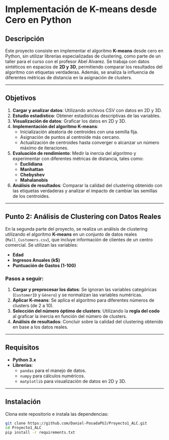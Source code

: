 # Implementación de K-means desde Cero en Python

## Descripción  
Este proyecto consiste en implementar el algoritmo **K-means** desde cero en Python, sin utilizar librerías especializadas de clustering, como parte de un taller para el curso con el profesor Abel Alvarez. Se trabaja con datos sintéticos en espacios de **2D y 3D**, permitiendo comparar los resultados del algoritmo con etiquetas verdaderas. Además, se analiza la influencia de diferentes métricas de distancia en la asignación de clusters.

---

## Objetivos  
1. **Cargar y analizar datos**: Utilizando archivos CSV con datos en 2D y 3D.  
2. **Estudio estadístico**: Obtener estadísticas descriptivas de las variables.  
3. **Visualización de datos**: Graficar los datos en 2D y 3D.  
4. **Implementación del algoritmo K-means**:
   - Inicialización aleatoria de centroides con una semilla fija.
   - Asignación de puntos al centroide más cercano.
   - Actualización de centroides hasta converger o alcanzar un número máximo de iteraciones.
5. **Evaluación de rendimiento**: Medir la inercia del algoritmo y experimentar con diferentes métricas de distancia, tales como:  
   - **Euclidiana**  
   - **Manhattan**  
   - **Chebyshev**  
   - **Mahalanobis**  
6. **Análisis de resultados**: Comparar la calidad del clustering obtenido con las etiquetas verdaderas y analizar el impacto de cambiar las semillas de los centroides.

---

## Punto 2: Análisis de Clustering con Datos Reales  
En la segunda parte del proyecto, se realiza un análisis de clustering utilizando el algoritmo **K-means** en un conjunto de datos reales (`Mall_Customers.csv`), que incluye información de clientes de un centro comercial. Se utilizan las variables:  
- **Edad**  
- **Ingresos Anuales (k$)**  
- **Puntuación de Gastos (1-100)**  

### Pasos a seguir:  
1. **Cargar y preprocesar los datos**: Se ignoran las variables categóricas (`CustomerID` y `Género`) y se normalizan las variables numéricas.  
2. **Aplicar K-means**: Se aplica el algoritmo para diferentes números de clusters (de 2 a 10).  
3. **Selección del número óptimo de clusters**: Utilizando la **regla del codo** al graficar la inercia en función del número de clusters.  
4. **Análisis de resultados**: Concluir sobre la calidad del clustering obtenido en base a los datos reales.

---

## Requisitos  
- **Python 3.x**  
- **Librerías**: 
  - `pandas` para el manejo de datos.  
  - `numpy` para cálculos numéricos.  
  - `matplotlib` para visualización de datos en 2D y 3D.

---

## Instalación  
Clona este repositorio e instala las dependencias:  
```bash
git clone https://github.com/Daniel-PosadaPUJ/Proyecto1_ALC.git
cd Proyecto1_ALC
pip install -r requirements.txt
